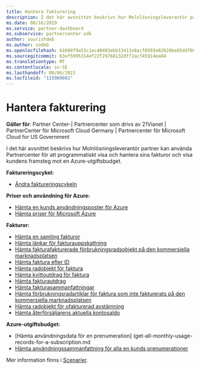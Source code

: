 ```yaml
---
title: Hantera fakturering
description: I det här avsnittet beskrivs hur Molnlösningsleverantör partner kan använda Partnercenter för att programmatiskt visa och hantera sina fakturor och visa kundens framsteg mot en Azure-utgiftsbudget.
ms.date: 08/16/2019
ms.service: partner-dashboard
ms.subservice: partnercenter-sdk
author: sourishdeb
ms.author: sodeb
ms.openlocfilehash: b1609f9a53c1ec40483ebb13411e8acf6593e02628be65dd760984579f88b848
ms.sourcegitcommit: 63ef5995314ef22f29768132dff2acf45914ea84
ms.translationtype: MT
ms.contentlocale: sv-SE
ms.lasthandoff: 08/06/2021
ms.locfileid: "115989601"
---
```

# <a name="manage-billing"></a>Hantera fakturering

**Gäller för**: Partner Center-| Partnercenter som drivs av 21Vianet | PartnerCenter för Microsoft Cloud Germany | Partnercenter för Microsoft Cloud for US Government

I det här avsnittet beskrivs hur Molnlösningsleverantör partner kan använda Partnercenter för att programmatiskt visa och hantera sina fakturor och visa kundens framsteg mot en Azure-utgiftsbudget.

**Faktureringscykel:**
- [Ändra faktureringscykeln](change-the-billing-cycle.md)

**Priser och användning för Azure:**
- [Hämta en kunds användningsposter för Azure](get-a-customer-s-utilization-record-for-azure.md)
- [Hämta priser för Microsoft Azure](get-prices-for-microsoft-azure.md)

**Fakturor:**
- [Hämta en samling fakturor](get-a-collection-of-invoices.md)
- [Hämta länkar för fakturauppskattning](get-invoice-estimate-links.md)
- [Hämta fakturafakturerade förbrukningsradsobjekt på den kommersiella marknadsplatsen](get-invoice-billed-consumption-lineitems.md)
- [Hämta faktura efter ID](get-invoice-by-id.md)
- [Hämta radobjekt för faktura](get-invoiceline-items.md)
- [Hämta kvittoutdrag för faktura](get-invoice-receipt-statement.md)
- [Hämta fakturautdrag](get-invoice-statement.md)
- [Hämta fakturasammanfattningar](get-invoice-summaries.md)
- [Hämta förbrukningsradartiklar för faktura som inte fakturerats på den kommersiella marknadsplatsen](get-invoice-unbilled-consumption-lineitems.md)
- [Hämta radobjekt för ofakturerad avstämning](get-invoice-unbilled-recon-lineitems.md)
- [Hämta återförsäljarens aktuella kontosaldo](get-the-reseller-s-current-account-balance.md)

**Azure-utgiftsbudget:**
- [Hämta användningsdata för en prenumeration] (get-all-monthly-usage-records-for-a-subscription.md
- [Hämta användningssammanfattning för alla en kunds prenumerationer](get-a-customer-usage-summary.md)

Mer information finns i [Scenarier](scenarios.md).
